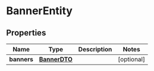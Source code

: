 

# BannerEntity

## Properties

Name | Type | Description | Notes
------------ | ------------- | ------------- | -------------
**banners** | [**BannerDTO**](BannerDTO.md) |  |  [optional]



